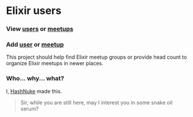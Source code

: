 # Elixir users

### View [users](https://github.com/HashNuke/elixir-users/blob/master/elixir-users.geojson) or [meetups](https://github.com/HashNuke/elixir-users/blob/master/elixir-meetups.geojson)

### Add [user](https://github.com/HashNuke/elixir-users/blob/master/docs/how-to-add-person.md) or [meetup](https://github.com/HashNuke/elixir-users/blob/master/docs/how-to-add-meetup.md)

This project should help find Elixir meetup groups or provide head count to organize Elixir meetups in newer places.

### Who... why... what?

I, [HashNuke](http://github.com/HashNuke) made this.

> Sir, while you are still here, may I interest you in some snake oil serum?
